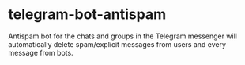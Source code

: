 # telegram-bot-antispam
Antispam bot for the chats and groups in the Telegram messenger will automatically delete spam/explicit messages from users and every message from bots.